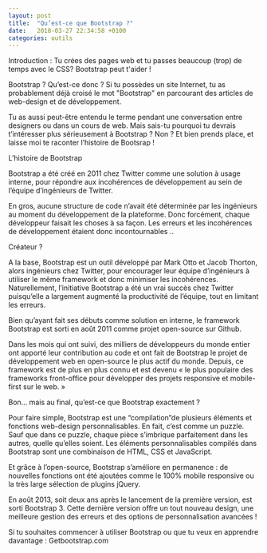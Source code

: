 ```yaml
---
layout: post
title:  "Qu’est-ce que Bootstrap ?"
date:   2018-03-27 22:34:58 +0100
categories: outils
---
```

Introduction : Tu crées des pages web et tu passes beaucoup (trop) de temps avec le CSS? Bootstrap peut t'aider !

Bootstrap ? Qu’est-ce donc ? Si tu possèdes un site Internet, tu as probablement déjà croisé le mot "Bootstrap" en parcourant des articles de web-design et de développement.

Tu as aussi peut-être entendu le terme pendant une conversation entre designers ou dans un cours de web. Mais sais-tu pourquoi tu devrais t’intéresser plus sérieusement à Bootstrap ? Non ? Et bien prends place, et laisse moi te raconter l’histoire de Bootsrap !

L’histoire de Bootstrap

Bootstrap a été créé en 2011 chez Twitter comme une solution à usage interne, pour répondre aux incohérences de développement au sein de l’équipe d’ingénieurs de Twitter.

En gros, aucune structure de code n’avait été déterminée par les ingénieurs au moment du développement de la plateforme. Donc forcément, chaque développeur faisait les choses à sa façon. Les erreurs et les incohérences de développement étaient donc incontournables ..


Créateur ?

A la base, Bootstrap est un outil développé par Mark Otto et Jacob Thorton, alors ingénieurs chez Twitter, pour encourager leur équipe d’ingénieurs à utiliser le même framework et donc minimiser les incohérences. Naturellement, l’initiative Bootstrap a été un vrai succès chez Twitter puisqu’elle a largement augmenté la productivité de l’équipe, tout en limitant les erreurs.

Bien qu’ayant fait ses débuts comme solution en interne, le framework Bootstrap est sorti en août 2011 comme projet open-source sur Github.

Dans les mois qui ont suivi, des milliers de développeurs du monde entier ont apporté leur contribution au code et ont fait de Bootstrap le projet de développement web en open-source le plus actif du monde. Depuis, ce framework est de plus en plus connu et est devenu « le plus populaire des frameworks front-office pour développer des projets responsive et mobile-first sur le web. »

Bon… mais au final, qu’est-ce que Bootstrap exactement ?

Pour faire simple, Bootstrap est une “compilation”de plusieurs éléments et fonctions web-design personnalisables. En fait, c’est comme un puzzle. Sauf que dans ce puzzle, chaque pièce s’imbrique parfaitement dans les autres, quelle qu’elles soient. Les éléments personnalisables compilés dans Bootstrap sont une combinaison de HTML, CSS et JavaScript.

Et grâce à l’open-source, Bootstrap s’améliore en permanence : de nouvelles fonctions ont été ajoutées comme le 100% mobile responsive ou la très large sélection de plugins jQuery.

En août 2013, soit deux ans après le lancement de la première version, est sorti Bootstrap 3. Cette dernière version offre un tout nouveau design, une meilleure gestion des erreurs et des options de personnalisation avancées !

Si tu souhaites commencer à utiliser Bootstrap ou que tu veux en apprendre davantage : Getbootstrap.com
